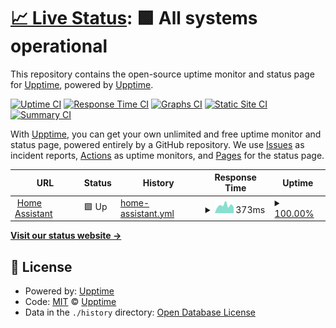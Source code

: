 # [📈 Live Status](https://status.hugolesta.nl): <!--live status--> **🟩 All systems operational**

This repository contains the open-source uptime monitor and status page for [Upptime](https://upptime.js.org), powered by [Upptime](https://github.com/upptime/upptime).

[![Uptime CI](https://github.com/hugolesta/statushome/workflows/Uptime%20CI/badge.svg)](https://github.com/hugolesta/statushome/actions?query=workflow%3A%22Uptime+CI%22)
[![Response Time CI](https://github.com/hugolesta/statushome/workflows/Response%20Time%20CI/badge.svg)](https://github.com/hugolesta/statushome/actions?query=workflow%3A%22Response+Time+CI%22)
[![Graphs CI](https://github.com/hugolesta/statushome/workflows/Graphs%20CI/badge.svg)](https://github.com/hugolesta/statushome/actions?query=workflow%3A%22Graphs+CI%22)
[![Static Site CI](https://github.com/hugolesta/statushome/workflows/Static%20Site%20CI/badge.svg)](https://github.com/hugolesta/statushome/actions?query=workflow%3A%22Static+Site+CI%22)
[![Summary CI](https://github.com/hugolesta/statushome/workflows/Summary%20CI/badge.svg)](https://github.com/hugolesta/statushome/actions?query=workflow%3A%22Summary+CI%22)

With [Upptime](https://upptime.js.org), you can get your own unlimited and free uptime monitor and status page, powered entirely by a GitHub repository. We use [Issues](https://github.com/upptime/upptime/issues) as incident reports, [Actions](https://github.com/hugolesta/statushome/actions) as uptime monitors, and [Pages](https://status.hugolesta.nl) for the status page.

<!--start: status pages-->
<!-- This summary is generated by Upptime (https://github.com/upptime/upptime) -->
<!-- Do not edit this manually, your changes will be overwritten -->
<!-- prettier-ignore -->
| URL | Status | History | Response Time | Uptime |
| --- | ------ | ------- | ------------- | ------ |
| <img alt="" src="https://icons.duckduckgo.com/ip3/home.hugolesta.nl.ico" height="13"> [Home Assistant](https://home.hugolesta.nl/) | 🟩 Up | [home-assistant.yml](https://github.com/hugolesta/statushome/commits/HEAD/history/home-assistant.yml) | <details><summary><img alt="Response time graph" src="./graphs/home-assistant/response-time-week.png" height="20"> 373ms</summary><br><a href="https://status.hugolesta.nl/history/home-assistant"><img alt="Response time 366" src="https://img.shields.io/endpoint?url=https%3A%2F%2Fraw.githubusercontent.com%2Fhugolesta%2Fstatushome%2FHEAD%2Fapi%2Fhome-assistant%2Fresponse-time.json"></a><br><a href="https://status.hugolesta.nl/history/home-assistant"><img alt="24-hour response time 384" src="https://img.shields.io/endpoint?url=https%3A%2F%2Fraw.githubusercontent.com%2Fhugolesta%2Fstatushome%2FHEAD%2Fapi%2Fhome-assistant%2Fresponse-time-day.json"></a><br><a href="https://status.hugolesta.nl/history/home-assistant"><img alt="7-day response time 373" src="https://img.shields.io/endpoint?url=https%3A%2F%2Fraw.githubusercontent.com%2Fhugolesta%2Fstatushome%2FHEAD%2Fapi%2Fhome-assistant%2Fresponse-time-week.json"></a><br><a href="https://status.hugolesta.nl/history/home-assistant"><img alt="30-day response time 375" src="https://img.shields.io/endpoint?url=https%3A%2F%2Fraw.githubusercontent.com%2Fhugolesta%2Fstatushome%2FHEAD%2Fapi%2Fhome-assistant%2Fresponse-time-month.json"></a><br><a href="https://status.hugolesta.nl/history/home-assistant"><img alt="1-year response time 394" src="https://img.shields.io/endpoint?url=https%3A%2F%2Fraw.githubusercontent.com%2Fhugolesta%2Fstatushome%2FHEAD%2Fapi%2Fhome-assistant%2Fresponse-time-year.json"></a></details> | <details><summary><a href="https://status.hugolesta.nl/history/home-assistant">100.00%</a></summary><a href="https://status.hugolesta.nl/history/home-assistant"><img alt="All-time uptime 68.20%" src="https://img.shields.io/endpoint?url=https%3A%2F%2Fraw.githubusercontent.com%2Fhugolesta%2Fstatushome%2FHEAD%2Fapi%2Fhome-assistant%2Fuptime.json"></a><br><a href="https://status.hugolesta.nl/history/home-assistant"><img alt="24-hour uptime 100.00%" src="https://img.shields.io/endpoint?url=https%3A%2F%2Fraw.githubusercontent.com%2Fhugolesta%2Fstatushome%2FHEAD%2Fapi%2Fhome-assistant%2Fuptime-day.json"></a><br><a href="https://status.hugolesta.nl/history/home-assistant"><img alt="7-day uptime 100.00%" src="https://img.shields.io/endpoint?url=https%3A%2F%2Fraw.githubusercontent.com%2Fhugolesta%2Fstatushome%2FHEAD%2Fapi%2Fhome-assistant%2Fuptime-week.json"></a><br><a href="https://status.hugolesta.nl/history/home-assistant"><img alt="30-day uptime 100.00%" src="https://img.shields.io/endpoint?url=https%3A%2F%2Fraw.githubusercontent.com%2Fhugolesta%2Fstatushome%2FHEAD%2Fapi%2Fhome-assistant%2Fuptime-month.json"></a><br><a href="https://status.hugolesta.nl/history/home-assistant"><img alt="1-year uptime 95.49%" src="https://img.shields.io/endpoint?url=https%3A%2F%2Fraw.githubusercontent.com%2Fhugolesta%2Fstatushome%2FHEAD%2Fapi%2Fhome-assistant%2Fuptime-year.json"></a></details>

<!--end: status pages-->

[**Visit our status website →**](https://status.hugolesta.nl)

## 📄 License

- Powered by: [Upptime](https://github.com/upptime/upptime)
- Code: [MIT](./LICENSE) © [Upptime](https://upptime.js.org)
- Data in the `./history` directory: [Open Database License](https://opendatacommons.org/licenses/odbl/1-0/)
